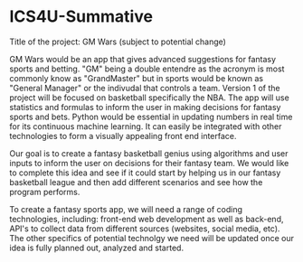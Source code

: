 # ICS4U-Summative

Title of the project: GM Wars (subject to potential change)

GM Wars would be an app that gives advanced suggestions for fantasy sports and betting. "GM" being a double entendre as the acronym is most commonly know as "GrandMaster" but in sports would be known as "General Manager" or the indivudal that controls a team. Version 1 of the project will be focused on basketball specifically the NBA. The app will use statistics and formulas to inform the user in making decisions for fantasy sports and bets. Python would be essential in updating numbers in real time for its continuous machine learning. It can easily be integrated with other technologies to form a visually appealing front end interface.

Our goal is to create a fantasy basketball genius using algorithms and user inputs to inform the user on decisions for their fantasy team. We would like to complete this idea and see if it could start by helping us in our fantasy basketball league and then add different scenarios and see how the program performs.

To create a fantasy sports app, we will need a range of coding technologies, including: front-end web development as well as back-end, API's to collect data from different sources (websites, social media, etc). The other specifics of potential technolgy we need will be updated once our idea is fully planned out, analyzed and started. 
